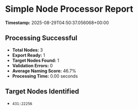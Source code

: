 # Simple Node Processor Report

**Timestamp:** 2025-08-29T04:50:37.056068+00:00

## Processing Successful

- **Total Nodes:** 3
- **Export Ready:** 1
- **Target Nodes Found:** 1
- **Validation Errors:** 0
- **Average Naming Score:** 46.7%
- **Processing Time:** 0.00 seconds

## Target Nodes Identified

- `431:22256`

